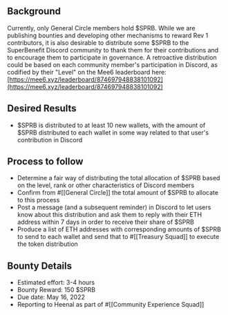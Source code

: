 ## Background
Currently, only General Circle members hold $SPRB. While we are publishing bounties and developing other mechanisms to reward Rev 1 contributors, it is also desirable to distribute some $SPRB to the SuperBenefit Discord community to thank them for their contributions and to encourage them to participate in governance. A retroactive distribution could be based on each community member's participation in Discord, as codified by their "Level" on the Mee6 leaderboard here: [https://mee6.xyz/leaderboard/874697948838101092](https://mee6.xyz/leaderboard/874697948838101092) 
## Desired Results
- $SPRB is distributed to at least 10 new wallets, with the amount of $SPRB distributed to each wallet in some way related to that user's contribution in Discord

## Process to follow
- Determine a fair way of distributing the total allocation of $SPRB based on the level, rank or other characteristics of Discord members
- Confirm from #[[General Circle]] the total amount of $SPRB to allocate to this process
- Post a message (and a subsequent reminder) in Discord to let users know about this distribution and ask them to reply with their ETH address within 7 days in order to receive their share of $SPRB
- Produce a list of ETH addresses with corresponding amounts of $SPRB to send to each wallet and send that to #[[Treasury Squad]] to execute the token distribution

## Bounty Details
- Estimated effort: 3-4 hours
- Bounty Reward: 150 $SPRB
- Due date: May 16, 2022
- Reporting to Heenal as part of #[[Community Experience Squad]] 
